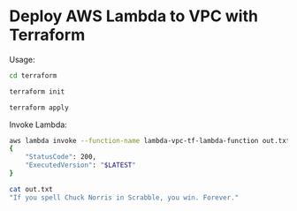 # Deploy AWS Lambda to VPC with Terraform

Usage:

```bash
cd terraform

terraform init
```

```bash
terraform apply
```

Invoke Lambda:

```bash
aws lambda invoke --function-name lambda-vpc-tf-lambda-function out.txt
{
    "StatusCode": 200,
    "ExecutedVersion": "$LATEST"
}
```

```bash
cat out.txt
"If you spell Chuck Norris in Scrabble, you win. Forever."
```
